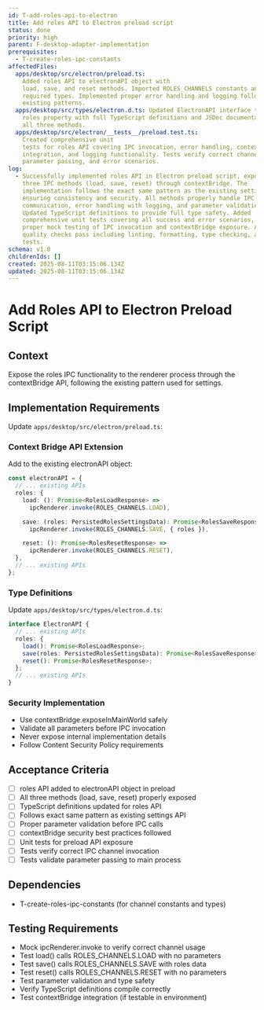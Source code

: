 ```yaml
---
id: T-add-roles-api-to-electron
title: Add roles API to Electron preload script
status: done
priority: high
parent: F-desktop-adapter-implementation
prerequisites:
  - T-create-roles-ipc-constants
affectedFiles:
  apps/desktop/src/electron/preload.ts:
    Added roles API to electronAPI object with
    load, save, and reset methods. Imported ROLES_CHANNELS constants and all
    required types. Implemented proper error handling and logging following
    existing patterns.
  apps/desktop/src/types/electron.d.ts: Updated ElectronAPI interface to include
    roles property with full TypeScript definitions and JSDoc documentation for
    all three methods.
  apps/desktop/src/electron/__tests__/preload.test.ts:
    Created comprehensive unit
    tests for roles API covering IPC invocation, error handling, contextBridge
    integration, and logging functionality. Tests verify correct channel usage,
    parameter passing, and error scenarios.
log:
  - Successfully implemented roles API in Electron preload script, exposing
    three IPC methods (load, save, reset) through contextBridge. The
    implementation follows the exact same pattern as the existing settings API,
    ensuring consistency and security. All methods properly handle IPC
    communication, error handling with logging, and parameter validation.
    Updated TypeScript definitions to provide full type safety. Added
    comprehensive unit tests covering all success and error scenarios, including
    proper mock testing of IPC invocation and contextBridge exposure. All
    quality checks pass including linting, formatting, type checking, and unit
    tests.
schema: v1.0
childrenIds: []
created: 2025-08-11T03:15:06.134Z
updated: 2025-08-11T03:15:06.134Z
---
```


# Add Roles API to Electron Preload Script

## Context

Expose the roles IPC functionality to the renderer process through the contextBridge API, following the existing pattern used for settings.

## Implementation Requirements

Update `apps/desktop/src/electron/preload.ts`:

### Context Bridge API Extension

Add to the existing electronAPI object:

```typescript
const electronAPI = {
  // ... existing APIs
  roles: {
    load: (): Promise<RolesLoadResponse> =>
      ipcRenderer.invoke(ROLES_CHANNELS.LOAD),

    save: (roles: PersistedRolesSettingsData): Promise<RolesSaveResponse> =>
      ipcRenderer.invoke(ROLES_CHANNELS.SAVE, { roles }),

    reset: (): Promise<RolesResetResponse> =>
      ipcRenderer.invoke(ROLES_CHANNELS.RESET),
  },
  // ... existing APIs
};
```

### Type Definitions

Update `apps/desktop/src/types/electron.d.ts`:

```typescript
interface ElectronAPI {
  // ... existing APIs
  roles: {
    load(): Promise<RolesLoadResponse>;
    save(roles: PersistedRolesSettingsData): Promise<RolesSaveResponse>;
    reset(): Promise<RolesResetResponse>;
  };
  // ... existing APIs
}
```

### Security Implementation

- Use contextBridge.exposeInMainWorld safely
- Validate all parameters before IPC invocation
- Never expose internal implementation details
- Follow Content Security Policy requirements

## Acceptance Criteria

- [ ] roles API added to electronAPI object in preload
- [ ] All three methods (load, save, reset) properly exposed
- [ ] TypeScript definitions updated for roles API
- [ ] Follows exact same pattern as existing settings API
- [ ] Proper parameter validation before IPC calls
- [ ] contextBridge security best practices followed
- [ ] Unit tests for preload API exposure
- [ ] Tests verify correct IPC channel invocation
- [ ] Tests validate parameter passing to main process

## Dependencies

- T-create-roles-ipc-constants (for channel constants and types)

## Testing Requirements

- Mock ipcRenderer.invoke to verify correct channel usage
- Test load() calls ROLES_CHANNELS.LOAD with no parameters
- Test save() calls ROLES_CHANNELS.SAVE with roles data
- Test reset() calls ROLES_CHANNELS.RESET with no parameters
- Test parameter validation and type safety
- Verify TypeScript definitions compile correctly
- Test contextBridge integration (if testable in environment)
